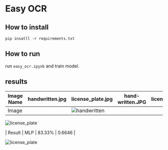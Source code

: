 # Easy OCR

## How to install
```
pip insatll -r requirements.txt
```

## How to run

run  ```easy_ocr.ipynb``` and train model.

## results

| Image Name    | handwritten.jpg                        | license_plate.jpg                        | hand-written.JPG                           | license_plate.jpg     |
| -------       | ---                                    | ---                                      | -----                                  |  -----                |
|   Image       ||![handwritten](https://github.com/SajedehGharabadian/Deep_Learning_Pylearn7/assets/76538787/30c495d1-2379-4de7-b948-d6eeb6eb57bd)|
![license_plate](https://github.com/SajedehGharabadian/Deep_Learning_Pylearn7/assets/76538787/9d4a3dcd-084a-4162-90a2-87da87b8ea1e)

|   Result      |    MLP      | 83.33%   | 0.6646    |


![license_plate](https://github.com/SajedehGharabadian/Deep_Learning_Pylearn7/assets/76538787/9d4a3dcd-084a-4162-90a2-87da87b8ea1e)
